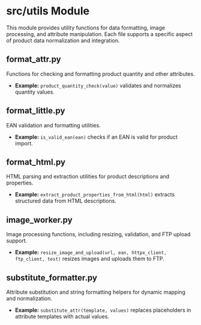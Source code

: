 # src/utils Module

This module provides utility functions for data formatting, image processing, and attribute manipulation. Each file supports a specific aspect of product data normalization and integration.

## format_attr.py
Functions for checking and formatting product quantity and other attributes.
- **Example:** `product_quantity_check(value)` validates and normalizes quantity values.

## format_little.py
EAN validation and formatting utilities.
- **Example:** `is_valid_ean(ean)` checks if an EAN is valid for product import.

## format_html.py
HTML parsing and extraction utilities for product descriptions and properties.
- **Example:** `extract_product_properties_from_html(html)` extracts structured data from HTML descriptions.

## image_worker.py
Image processing functions, including resizing, validation, and FTP upload support.
- **Example:** `resize_image_and_upload(url, ean, httpx_client, ftp_client, test)` resizes images and uploads them to FTP.

## substitute_formatter.py
Attribute substitution and string formatting helpers for dynamic mapping and normalization.
- **Example:** `substitute_attr(template, values)` replaces placeholders in attribute templates with actual values.
